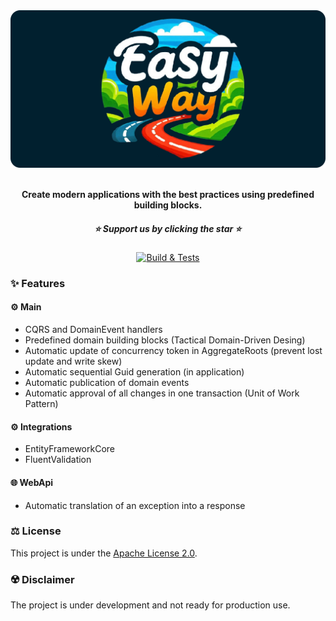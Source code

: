 <div align="center">
    <img src="assets/easy-way-readme-logo.png">
</div>

  <p align="center">
  <br />
    <b>Create modern applications with the best practices using predefined building blocks.</b>
    <br />
  </p>
  
<div align="center">

#####  :star: Support us by clicking the star :star:

[![Build & Tests](https://github.com/StrategiCoding/EasyWay/actions/workflows/build-and-tests.yaml/badge.svg)](https://github.com/StrategiCoding/EasyWay/actions/workflows/build-and-tests.yaml)

</div>

### ✨ Features

#### :gear: Main
- CQRS and DomainEvent handlers
- Predefined domain building blocks (Tactical Domain-Driven Desing)
- Automatic update of concurrency token in AggregateRoots (prevent lost update and write skew)
- Automatic sequential Guid generation (in application)
- Automatic publication of domain events
- Automatic approval of all changes in one transaction (Unit of Work Pattern)

#### :gear: Integrations
- EntityFrameworkCore
- FluentValidation

#### :globe_with_meridians: WebApi
- Automatic translation of an exception into a response

### :balance_scale: License
This project is under the [Apache License 2.0](https://github.com/StrategiCoding/EasyWay/blob/main/LICENSE).

### :radioactive: Disclaimer
The project is under development and not ready for production use.
